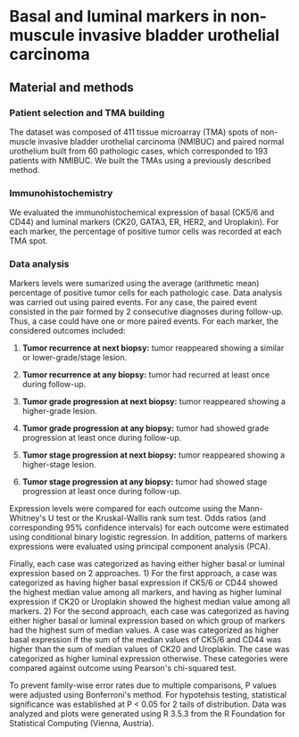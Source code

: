 # Basal and luminal markers in non-muscule invasive bladder urothelial carcinoma

## Material and methods
### Patient selection and TMA building
The dataset was composed of 411 tissue microarray (TMA) spots of non-muscle invasive bladder urothelial carcinoma (NMIBUC) and paired normal urothelium built from 60 pathologic cases, which corresponded to 193 patients with NMIBUC. We built the TMAs using a previously described method.

### Immunohistochemistry
We evaluated the immunohistochemical expression of basal (CK5/6 and CD44) and luminal markers (CK20, GATA3, ER, HER2, and Uroplakin). For each marker, the percentage of positive tumor cells was recorded at each TMA spot.

### Data analysis
Markers levels were sumarized using the average (arithmetic mean) percentage of positive tumor cells for each pathologic case. Data analysis was carried out using paired events. For any case, the paired event consisted in the pair formed by 2 consecutive diagnoses during follow-up. Thus, a case could have one or more paired events. For each marker, the considered outcomes included:

1) **Tumor recurrence at next biopsy:** tumor reappeared showing a similar or lower-grade/stage lesion.

2) **Tumor recurrence at any biopsy:** tumor had recurred at least once during follow-up.

3) **Tumor grade progression at next biopsy:** tumor reappeared showing a higher-grade lesion.

4) **Tumor grade progression at any biopsy:** tumor had showed grade progression at least once during follow-up.

5) **Tumor stage progression at next biopsy:** tumor reappeared showing a higher-stage lesion.

6) **Tumor stage progression at any biopsy:** tumor had showed stage progression at least once during follow-up. 

Expression levels were compared for each outcome using the Mann-Whitney's U test or the Kruskal-Wallis rank sum test. Odds ratios (and corresponding 95% confidence intervals) for each outcome were estimated using conditional binary logistic regression. In addition, patterns of markers expressions were evaluated using principal component analysis (PCA).

Finally, each case was categorized as having either higher basal or luminal expression based on 2 approaches. 1) For the first approach, a case was categorized as having higher basal expression if CK5/6 or CD44 showed the highest median value among all markers, and having as higher luminal expression if CK20 or Uroplakin showed the highest median value among all markers. 2) For the second approach, each case was categorized as having either higher basal or luminal expression based on which group of markers had the highest sum of median values. A case was categorized as higher basal expression if the sum of the median values of CK5/6 and CD44 was higher than the sum of median values of CK20 and Uroplakin. The case was categorized as higher luminal expression otherwise. These categories were compared against outcome using Pearson's chi-squared test.

To prevent family-wise error rates due to multiple comparisons, P values were adjusted using Bonferroni's method. For hypotehsis testing, statistical significance was established at P < 0.05 for 2 tails of distribution. Data was analyzed and plots were generated using R 3.5.3 from the R Foundation for Statistical Computing (Vienna, Austria).
